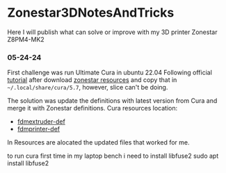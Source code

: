 # Zonestar3DNotesAndTricks

Here I will publish what can solve or improve with my 3D printer Zonestar Z8PM4-MK2 

### 05-24-24
First challenge was run Ultimate Cura  in ubuntu 22.04 Following official  [tutorial](https://www.youtube.com/watch?v=h2GynyUo7wQ) 
after download [zonestar resources](https://github.com/ZONESTAR3D/Slicing-Guide/tree/master/cura) and copy that in
`~/.local/share/cura/5.7`, however, slice can't be doing.   

The solution was update the definitions with latest version from Cura and merge it with Zonestar definitions. 
Cura resources location:
 - [fdmextruder-def](https://github.com/Ultimaker/Cura/blob/main/resources/definitions/fdmextruder.def.json)
 - [fdmprinter-def](https://github.com/Ultimaker/Cura/blob/main/resources/definitions/fdmprinter.def.json)
 
 In Resources are alocated the updated files that worked for me. 
 

to run cura first time in my laptop bench i need to install  libfuse2
sudo apt install libfuse2
